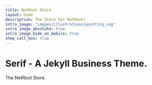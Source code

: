 ```yaml
---
title: NetRoot Store
layout: home
description: The Store For NetRoot!
intro_image: "images/illustrations/pointing.svg"
intro_image_absolute: true
intro_image_hide_on_mobile: true
show_call_box: true
---
```


# Serif - A Jekyll Business Theme.

The NetRoot Store.